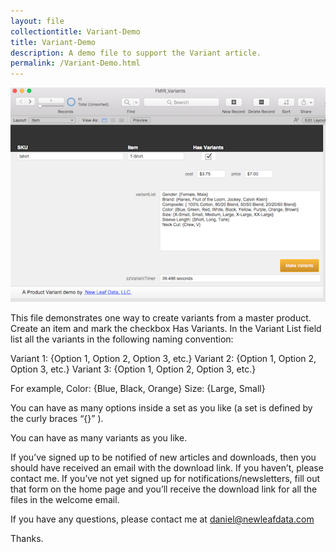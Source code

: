 ```yaml
---
layout: file
collectiontitle: Variant-Demo
title: Variant-Demo
description: A demo file to support the Variant article.
permalink: /Variant-Demo.html
---
```

![](../assets/images/fmp_variants.png)


This file demonstrates one way to create variants from a master product.  Create an item and mark the checkbox Has Variants.  In the Variant List field list all the variants in the following naming convention:

Variant 1: {Option 1, Option 2, Option 3, etc.}
Variant 2: {Option 1, Option 2, Option 3, etc.}
Variant 3: {Option 1, Option 2, Option 3, etc.}

For example, 
Color: {Blue, Black, Orange}
Size: {Large, Small}

You can have as many options inside a set as you like (a set is defined by the  curly braces “{}” ).

You can have as many variants as you like.

If you’ve signed up to be notified of new articles and downloads, then you should have received an email with the download link.  If you haven’t, please contact me.  If you’ve not yet signed up for notifications/newsletters, fill out that form on the home page and you’ll receive the download link for all the files in the welcome email.

If you have any questions, please contact me at daniel@newleafdata.com

Thanks.
